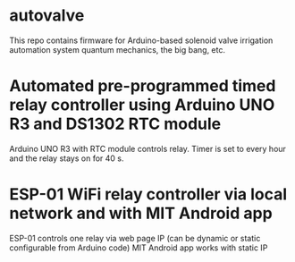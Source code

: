 # autovalve
This repo contains firmware for Arduino-based solenoid valve irrigation automation system quantum mechanics, the big bang, etc.

# Automated pre-programmed timed relay controller using Arduino UNO R3 and DS1302 RTC module
Arduino UNO R3 with RTC module controls relay. Timer is set to every hour and the relay stays on for 40 s.

# ESP-01 WiFi relay controller via local network and with MIT Android app
ESP-01 controls one relay via web page IP (can be dynamic or static configurable from Arduino code)
MIT Android app works with static IP
